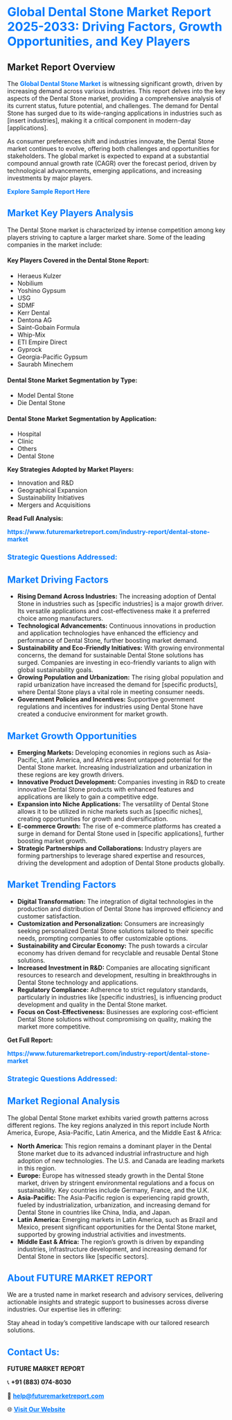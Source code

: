 <h1 style="color: #007BFF;">Global Dental Stone Market Report 2025-2033: Driving Factors, Growth Opportunities, and Key Players</h1>

<section id="overview">
<h2>Market Report Overview</h2>
<p>The <a href="https://www.futuremarketreport.com/industry-report/dental-stone-market" style="color: #007BFF; text-decoration: none;"><strong>Global Dental Stone Market</strong></a> is witnessing significant growth, driven by increasing demand across various industries. This report delves into the key aspects of the Dental Stone market, providing a comprehensive analysis of its current status, future potential, and challenges. The demand for Dental Stone has surged due to its wide-ranging applications in industries such as [insert industries], making it a critical component in modern-day [applications].</p>
<p>As consumer preferences shift and industries innovate, the Dental Stone market continues to evolve, offering both challenges and opportunities for stakeholders. The global market is expected to expand at a substantial compound annual growth rate (CAGR) over the forecast period, driven by technological advancements, emerging applications, and increasing investments by major players.</p>
</section>

<section id="overview">
<p><a href="https://www.futuremarketreport.com/request-sample/reportId=125601" style="color: #007BFF; text-decoration: none;"><strong>Explore Sample Report Here</strong></a></p>
</section>

<section id="key-players">
<h2 style="color: #007BFF;">Market Key Players Analysis</h2>
<p>The Dental Stone market is characterized by intense competition among key players striving to capture a larger market share. Some of the leading companies in the market include:</p>
<h4>Key Players Covered in the Dental Stone Report:</h4>
<ul><li>Heraeus Kulzer</li><li>Nobilium</li><li>Yoshino Gypsum</li><li>USG</li><li>SDMF</li><li>Kerr Dental</li><li>Dentona AG</li><li>Saint-Gobain Formula</li><li>Whip-Mix</li><li>ETI Empire Direct</li><li>Gyprock</li><li>Georgia-Pacific Gypsum</li><li>Saurabh Minechem</li></ul>
<h4>Dental Stone Market Segmentation by Type:</h4>
<ul><li>Model Dental Stone</li><li>Die Dental Stone</li></ul>

<h4>Dental Stone Market Segmentation by Application:</h4>
<ul><li>Hospital</li><li>Clinic</li><li>Others</li><li>Dental Stone</li></ul>
<p><strong>Key Strategies Adopted by Market Players:</strong></p>
<ul>
<li>Innovation and R&D</li>
<li>Geographical Expansion</li>
<li>Sustainability Initiatives</li>
<li>Mergers and Acquisitions</li>
</ul>
</section>

<section>
<p><strong>Read Full Analysis: </strong></p><a href="https://www.futuremarketreport.com/industry-report/dental-stone-market" style="color: #007BFF; text-decoration: none;"><strong>https://www.futuremarketreport.com/industry-report/dental-stone-market</strong></a>
<h3 style="color: #007BFF;">Strategic Questions Addressed:</h3>
</section>

<section id="driving-factors">
<h2 style="color: #007BFF;">Market Driving Factors</h2>
<ul>
<li><strong>Rising Demand Across Industries:</strong> The increasing adoption of Dental Stone in industries such as [specific industries] is a major growth driver. Its versatile applications and cost-effectiveness make it a preferred choice among manufacturers.</li>
<li><strong>Technological Advancements:</strong> Continuous innovations in production and application technologies have enhanced the efficiency and performance of Dental Stone, further boosting market demand.</li>
<li><strong>Sustainability and Eco-Friendly Initiatives:</strong> With growing environmental concerns, the demand for sustainable Dental Stone solutions has surged. Companies are investing in eco-friendly variants to align with global sustainability goals.</li>
<li><strong>Growing Population and Urbanization:</strong> The rising global population and rapid urbanization have increased the demand for [specific products], where Dental Stone plays a vital role in meeting consumer needs.</li>
<li><strong>Government Policies and Incentives:</strong> Supportive government regulations and incentives for industries using Dental Stone have created a conducive environment for market growth.</li>
</ul>
</section>

<section id="growth-opportunities">
<h2 style="color: #007BFF;">Market Growth Opportunities</h2>
<ul>
<li><strong>Emerging Markets:</strong> Developing economies in regions such as Asia-Pacific, Latin America, and Africa present untapped potential for the Dental Stone market. Increasing industrialization and urbanization in these regions are key growth drivers.</li>
<li><strong>Innovative Product Development:</strong> Companies investing in R&D to create innovative Dental Stone products with enhanced features and applications are likely to gain a competitive edge.</li>
<li><strong>Expansion into Niche Applications:</strong> The versatility of Dental Stone allows it to be utilized in niche markets such as [specific niches], creating opportunities for growth and diversification.</li>
<li><strong>E-commerce Growth:</strong> The rise of e-commerce platforms has created a surge in demand for Dental Stone used in [specific applications], further boosting market growth.</li>
<li><strong>Strategic Partnerships and Collaborations:</strong> Industry players are forming partnerships to leverage shared expertise and resources, driving the development and adoption of Dental Stone products globally.</li>
</ul>
</section>

<section id="trending-factors">
<h2 style="color: #007BFF;">Market Trending Factors</h2>
<ul>
<li><strong>Digital Transformation:</strong> The integration of digital technologies in the production and distribution of Dental Stone has improved efficiency and customer satisfaction.</li>
<li><strong>Customization and Personalization:</strong> Consumers are increasingly seeking personalized Dental Stone solutions tailored to their specific needs, prompting companies to offer customizable options.</li>
<li><strong>Sustainability and Circular Economy:</strong> The push towards a circular economy has driven demand for recyclable and reusable Dental Stone solutions.</li>
<li><strong>Increased Investment in R&D:</strong> Companies are allocating significant resources to research and development, resulting in breakthroughs in Dental Stone technology and applications.</li>
<li><strong>Regulatory Compliance:</strong> Adherence to strict regulatory standards, particularly in industries like [specific industries], is influencing product development and quality in the Dental Stone market.</li>
<li><strong>Focus on Cost-Effectiveness:</strong> Businesses are exploring cost-efficient Dental Stone solutions without compromising on quality, making the market more competitive.</li>
</ul>
</section>

<section>
<p><strong>Get Full Report: </strong></p><a href="https://www.futuremarketreport.com/industry-report/dental-stone-market" style="color: #007BFF; text-decoration: none;"><strong>https://www.futuremarketreport.com/industry-report/dental-stone-market</strong></a>
<h3 style="color: #007BFF;">Strategic Questions Addressed:</h3>
</section>


<section id="regional-analysis">
<h2 style="color: #007BFF;">Market Regional Analysis</h2>
<p>The global Dental Stone market exhibits varied growth patterns across different regions. The key regions analyzed in this report include North America, Europe, Asia-Pacific, Latin America, and the Middle East & Africa:</p>
<ul>
<li><strong>North America:</strong> This region remains a dominant player in the Dental Stone market due to its advanced industrial infrastructure and high adoption of new technologies. The U.S. and Canada are leading markets in this region.</li>
<li><strong>Europe:</strong> Europe has witnessed steady growth in the Dental Stone market, driven by stringent environmental regulations and a focus on sustainability. Key countries include Germany, France, and the U.K.</li>
<li><strong>Asia-Pacific:</strong> The Asia-Pacific region is experiencing rapid growth, fueled by industrialization, urbanization, and increasing demand for Dental Stone in countries like China, India, and Japan.</li>
<li><strong>Latin America:</strong> Emerging markets in Latin America, such as Brazil and Mexico, present significant opportunities for the Dental Stone market, supported by growing industrial activities and investments.</li>
<li><strong>Middle East & Africa:</strong> The region’s growth is driven by expanding industries, infrastructure development, and increasing demand for Dental Stone in sectors like [specific sectors].</li>
</ul>
</section>

<footer>
<h2 style="color: #007BFF;">About FUTURE MARKET REPORT</h2>
<p>We are a trusted name in market research and advisory services, delivering actionable insights and strategic support to businesses across diverse industries. Our expertise lies in offering:</p>

<p>Stay ahead in today’s competitive landscape with our tailored research solutions.</p>

<h2 style="color: #007BFF;">Contact Us:</h2>
<p><strong>FUTURE MARKET REPORT</strong></p>
<p>📞 <strong>+91 (883) 074-8030</strong></p>
<p>📧 <strong><a href="mailto:help@futuremarketreport.com" style="color: #007BFF;">help@futuremarketreport.com</a></strong></p>
<p>🌐 <strong><a href="https://www.futuremarketreport.com/" style="color: #007BFF;">Visit Our Website</a></strong></p>
</footer>